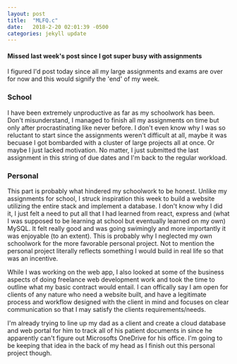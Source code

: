 ```yaml
---
layout: post
title:  "MLFQ.c"
date:   2018-2-20 02:01:39 -0500
categories: jekyll update
---
```



#### Missed last week's post since I got super busy with assignments
I figured I'd post today since all my large assignments and exams are over for now and this would signify the 'end' of my week.

### School

I have been extremely unproductive as far as my schoolwork has been. Don't misunderstand, I managed to finish all my assignments on time but only after procrastinating like never before. I don't even know why I was so reluctant to start since the assignments weren't difficult at all, maybe it was becuase I got bombarded with a cluster of large projects all at once. Or maybe I just lacked motivation. No matter, I just submitted the last assignment in this string of due dates and I'm back to the regular workload.

### Personal

This part is probably what hindered my schoolwork to be honest. Unlike my assignments for school, I struck inspiration this week to build a website utilizing the entire stack and implement a database. I don't know why I did it, I just felt a need to put all that I had learned from react, express and (what I was supposed to be learning at school but eventually learned on my own) MySQL. It felt really good and was going swimingly and more importantly it was enjoyable (to an extent). This is probably why I neglected my own schoolwork for the more favorable personal project. Not to mention the personal project literally reflects something I would build in real life so that was an incentive.



While I was working on the web app, I also looked at some of the business aspects of doing freelance web development work and took the time to outline what my basic contract would entail. I can offically say I am open for clients of any nature who need a website built, and have a legitimate process and workflow designed with the client in mind and focuses on clear communication so that I may satisfy the clients requirements/needs. 



I'm already trying to line up my dad as a client and create a cloud database and web portal for him to track all of his patient documents in since he apparently can't figure out Microsofts OneDrive for his office. I'm going to be keeping that idea in the back of my head as I finish out this personal project though.

